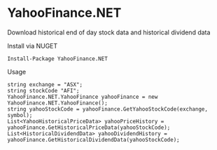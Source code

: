 # YahooFinance.NET
Download historical end of day stock data and historical dividend data

Install via NUGET
```
Install-Package YahooFinance.NET
```

Usage
```
string exchange = "ASX";
string stockCode "AFI";
YahooFinance.NET.YahooFinance yahooFinance = new YahooFinance.NET.YahooFinance();
string yahooStockCode = yahooFinance.GetYahooStockCode(exchange, symbol);
List<YahooHistoricalPriceData> yahooPriceHistory = yahooFinance.GetHistoricalPriceData(yahooStockCode);
List<HistoricalDividendData> yahooDividendHistory = yahooFinance.GetHistoricalDividendData(yahooStockCode);
```
